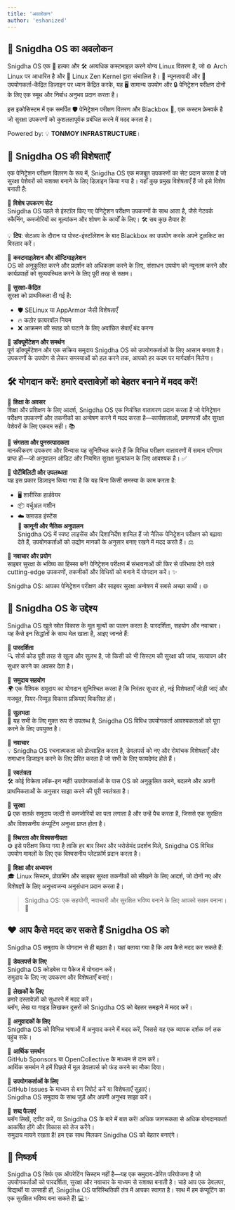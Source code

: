 ```yaml
---
title: 'अवलोकन'
author: 'eshanized'
---
```



## 🌟 **Snigdha OS का अवलोकन**  
Snigdha OS एक 🌟 हल्का और 🛠️ अत्यधिक कस्टमाइज़ करने योग्य Linux वितरण है, जो ⚙️ Arch Linux पर आधारित है और 🚀 Linux Zen Kernel द्वारा संचालित है। 🎯 न्यूनतावादी और 🌈 उपयोगकर्ता-केंद्रित डिज़ाइन पर ध्यान केंद्रित करके, यह 🖥️ सामान्य उपयोग और 🔒 पेनिट्रेशन परीक्षण दोनों के लिए एक स्मूथ और निर्बाध अनुभव प्रदान करता है।  

इस इकोसिस्टम में एक समर्पित 🛡️ पेनिट्रेशन परीक्षण वितरण और Blackbox 🧰, एक कस्टम फ्रेमवर्क है जो सुरक्षा उपकरणों को कुशलतापूर्वक प्रबंधित करने में मदद करता है।  

Powered by: 💡 **TONMOY INFRASTRUCTURE**।  

## 🚀 **Snigdha OS की विशेषताएँ**  
एक पेनिट्रेशन परीक्षण वितरण के रूप में, Snigdha OS एक मजबूत उपकरणों का सेट प्रदान करता है जो सुरक्षा पेशेवरों को सशक्त बनाने के लिए डिज़ाइन किया गया है। यहाँ कुछ प्रमुख विशेषताएँ हैं जो इसे विशेष बनाती हैं:

📌 **विशेष उपकरण सेट**  
Snigdha OS पहले से इंस्टॉल किए गए पेनिट्रेशन परीक्षण उपकरणों के साथ आता है, जैसे नेटवर्क स्कैनिंग, कमजोरियों का मूल्यांकन और शोषण के कार्यों के लिए। 🛠️ सब कुछ तैयार है!

💡 **टिप**: सेटअप के दौरान या पोस्ट-इंस्टॉलेशन के बाद Blackbox का उपयोग करके अपने टूलकिट का विस्तार करें।

📌 **कस्टमाइज़ेशन और ऑप्टिमाइज़ेशन**  
OS को अनुकूलित करने और प्रदर्शन को अधिकतम करने के लिए, संसाधन उपयोग को न्यूनतम करने और कार्यप्रवाहों को सुव्यवस्थित करने के लिए पूरी तरह से सक्षम।

📌 **सुरक्षा-केंद्रित**  
सुरक्षा को प्राथमिकता दी गई है:

- 🛡️ SELinux या AppArmor जैसी विशेषताएँ  
- 🔥 कठोर फ़ायरवॉल नियम  
- ❌ आक्रमण की सतह को घटाने के लिए अवांछित सेवाएँ बंद करना  

📌 **डॉक्यूमेंटेशन और समर्थन**  
पूर्ण डॉक्यूमेंटेशन और एक सक्रिय समुदाय Snigdha OS को उपयोगकर्ताओं के लिए आसान बनाता है। उपकरणों के उपयोग से लेकर समस्याओं को हल करने तक, आपको हर कदम पर मार्गदर्शन मिलेगा।

## 🛠️ **योगदान करें**: हमारे दस्तावेज़ों को बेहतर बनाने में मदद करें!

📌 **शिक्षा के अवसर**  
शिक्षा और प्रशिक्षण के लिए आदर्श, Snigdha OS एक नियंत्रित वातावरण प्रदान करता है जो पेनिट्रेशन परीक्षण उपकरणों और तकनीकों का अन्वेषण करने में मदद करता है—कार्यशालाओं, प्रमाणपत्रों और सुरक्षा पेशेवरों के लिए एकदम सही। 📚

📌 **संगतता और पुनरुत्पादकता**  
मानकीकरण उपकरण और विन्यास यह सुनिश्चित करते हैं कि विभिन्न परीक्षण वातावरणों में समान परिणाम प्राप्त हों—जो अनुपालन ऑडिट और नियमित सुरक्षा मूल्यांकन के लिए आवश्यक है। ✅

📌 **पोर्टेबिलिटी और उपलब्धता**  
यह इस प्रकार डिज़ाइन किया गया है कि यह बिना किसी समस्या के काम करता है:

- 🖥️ शारीरिक हार्डवेयर  
- 📦 वर्चुअल मशीन  
- ☁️ क्लाउड इंस्टेंस  
📌 **कानूनी और नैतिक अनुपालन**  
Snigdha OS में स्पष्ट लाइसेंस और दिशानिर्देश शामिल हैं जो नैतिक पेनिट्रेशन परीक्षण को बढ़ावा देते हैं, उपयोगकर्ताओं को उद्योग मानकों के अनुसार बनाए रखने में मदद करते हैं। ⚖️

📌 **नवाचार और प्रयोग**  
साइबर सुरक्षा के भविष्य का हिस्सा बनें! पेनिट्रेशन परीक्षण में संभावनाओं की फिर से परिभाषा देने वाले cutting-edge उपकरणों, तकनीकों और विधियों को बनाने में योगदान करें। ✨

Snigdha OS: आपका पेनिट्रेशन परीक्षण और साइबर सुरक्षा अन्वेषण में सबसे अच्छा साथी। 🌐

## 🎯 **Snigdha OS के उद्देश्य**  
Snigdha OS खुले स्रोत विकास के मूल मूल्यों का पालन करता है: पारदर्शिता, सहयोग और नवाचार। यह कैसे इन सिद्धांतों के साथ मेल खाता है, आइए जानते हैं:

📌 **पारदर्शिता**  
🔍 सोर्स कोड पूरी तरह से खुला और सुलभ है, जो किसी को भी सिस्टम की सुरक्षा की जांच, सत्यापन और सुधार करने का अवसर देता है।

📌 **समुदाय सहयोग**  
🌍 एक वैश्विक समुदाय का योगदान सुनिश्चित करता है कि निरंतर सुधार हो, नई विशेषताएँ जोड़ी जाएं और मजबूत, पियर-रिव्यूड विकास प्रक्रियाएं विकसित हों।

📌 **सुलभता**  
📖 यह सभी के लिए मुक्त रूप से उपलब्ध है, Snigdha OS विविध उपयोगकर्ता आवश्यकताओं को पूरा करने के लिए उपयुक्त है।

📌 **नवाचार**  
💡 Snigdha OS रचनात्मकता को प्रोत्साहित करता है, डेवलपर्स को नए और रोमांचक विशेषताएँ और समाधान डिजाइन करने के लिए प्रेरित करता है जो सभी के लिए फायदेमंद होते हैं।

📌 **स्वतंत्रता**  
🛠️ कोई विक्रेता लॉक-इन नहीं! उपयोगकर्ताओं के पास OS को अनुकूलित करने, बदलने और अपनी प्राथमिकताओं के अनुसार साझा करने की पूरी स्वतंत्रता है।

📌 **सुरक्षा**  
🔒 एक सतर्क समुदाय जल्दी से कमजोरियों का पता लगाता है और उन्हें पैच करता है, जिससे एक सुरक्षित और विश्वसनीय कंप्यूटिंग अनुभव प्राप्त होता है।

📌 **स्थिरता और विश्वसनीयता**  
⚙️ इसे परीक्षण किया गया है ताकि हर बार स्थिर और भरोसेमंद प्रदर्शन मिले, Snigdha OS विभिन्न उपयोग मामलों के लिए एक विश्वसनीय प्लेटफ़ॉर्म प्रदान करता है।

📌 **शिक्षा और अध्ययन**  
🎓 Linux सिस्टम, प्रोग्रामिंग और साइबर सुरक्षा तकनीकों को सीखने के लिए आदर्श, जो दोनों नए और विशेषज्ञों के लिए अनुभवजन्य अनुसंधान प्रदान करता है।

> Snigdha OS: एक सहयोगी, नवाचारी और सुरक्षित भविष्य बनाने के लिए आपको सक्षम बनाना। 🚀

## ❤️ **आप कैसे मदद कर सकते हैं Snigdha OS को**  
Snigdha OS समुदाय के योगदान से ही बढ़ता है। यहां बताया गया है कि आप कैसे मदद कर सकते हैं:

📌 **डेवलपर्स के लिए**  
Snigdha OS कोडबेस या पैकेज में योगदान करें।  
समुदाय के लिए नए उपकरण और विशेषताएँ बनाएं।

📌 **लेखकों के लिए**  
हमारे दस्तावेज़ों को सुधारने में मदद करें।  
ब्लॉग, लेख या गाइड लिखकर दूसरों को Snigdha OS को बेहतर समझने में मदद करें।

📌 **अनुवादकों के लिए**  
Snigdha OS को विभिन्न भाषाओं में अनुवाद करने में मदद करें, जिससे यह एक व्यापक दर्शक वर्ग तक पहुंच सके।

📌 **आर्थिक समर्थन**  
GitHub Sponsors या OpenCollective के माध्यम से दान करें।  
आर्थिक समर्थन ने हमें पिछले में मूल डेवलपर्स को फंड करने का मौका दिया।

📌 **उपयोगकर्ताओं के लिए**  
GitHub Issues के माध्यम से बग रिपोर्ट करें या विशेषताएँ सुझाएं।  
Snigdha OS समुदाय के साथ जुड़ें और अपनी अनुभव साझा करें।

📌 **शब्द फैलाएं**  
ब्लॉग लिखें, ट्वीट करें, या Snigdha OS के बारे में बात करें! अधिक जागरूकता से अधिक योगदानकर्ता आकर्षित होंगे और विकास को तेज करेंगे।  
समुदाय मायने रखता है! हम एक साथ मिलकर Snigdha OS को बेहतर बनाएंगे।

## 🌟 **निष्कर्ष**  
Snigdha OS सिर्फ एक ऑपरेटिंग सिस्टम नहीं है—यह एक समुदाय-प्रेरित परियोजना है जो उपयोगकर्ताओं को पारदर्शिता, सुरक्षा और नवाचार के माध्यम से सशक्त बनाती है। चाहे आप एक डेवलपर, विद्यार्थी या उत्साही हों, Snigdha OS पारिस्थितिकी तंत्र में आपका स्वागत है। साथ में हम कंप्यूटिंग का एक सुरक्षित भविष्य बना सकते हैं! 💻✨
